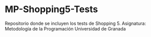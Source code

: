 # MP-Shopping5-Tests
Repositorio donde se incluyen los tests de Shopping 5. 
Asignatura: Metodología de la Programación
Universidad de Granada
